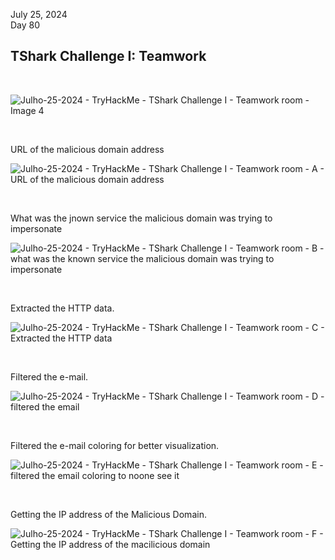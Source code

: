 
July 25, 2024<br>
Day 80<br>

<h2>TShark Challenge I: Teamwork</h2>
<p></p>

<br>

![Julho-25-2024 - TryHackMe - TShark Challenge I - Teamwork room - Image 4](https://github.com/user-attachments/assets/20814343-df6c-44e7-9ff2-5dc8495a96dd)


<br>
<p>URL of the malicious domain address</p>

![Julho-25-2024 - TryHackMe - TShark Challenge I - Teamwork room - A - URL of the malicious domain address](https://github.com/user-attachments/assets/550add54-844e-43f6-9902-acf8a34d2500)


<br>
<p>What was the jnown service the malicious domain was trying to impersonate</p>

![Julho-25-2024 - TryHackMe - TShark Challenge I - Teamwork room - B - what was the known service the malicious domain was trying to impersonate](https://github.com/user-attachments/assets/2fb37ee8-0f71-47b9-8cbf-615b45ff8cca)


<br>
<p>Extracted the HTTP data.</p>

![Julho-25-2024 - TryHackMe - TShark Challenge I - Teamwork room - C - Extracted the HTTP data](https://github.com/user-attachments/assets/164304e8-3d10-4f26-b1fc-34868388b997)


<br>
<p>Filtered the e-mail.</p>

![Julho-25-2024 - TryHackMe - TShark Challenge I - Teamwork room - D - filtered the email](https://github.com/user-attachments/assets/3aac847e-7fc5-4411-9186-fc7b64151b67)


<br>
<p>Filtered the e-mail coloring for better visualization.</p>

![Julho-25-2024 - TryHackMe - TShark Challenge I - Teamwork room - E - filtered the email coloring to noone see it](https://github.com/user-attachments/assets/8c8133b1-2ec2-4236-8bed-6d2689c13dae)


<br>
<p>Getting the IP address of the Malicious Domain.</p>

![Julho-25-2024 - TryHackMe - TShark Challenge I - Teamwork room - F - Getting the IP address of the macilicious domain](https://github.com/user-attachments/assets/05aca756-3139-4d1a-af61-c849c102d5b2)
